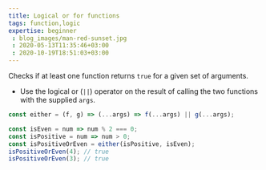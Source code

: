 ```yaml
---
title: Logical or for functions
tags: function,logic
expertise: beginner
 : blog_images/man-red-sunset.jpg
 : 2020-05-13T11:35:46+03:00
 : 2020-10-19T18:51:03+03:00
---
```


Checks if at least one function returns `true` for a given set of arguments.

- Use the logical or (`||`) operator on the result of calling the two functions with the supplied `args`.

```js
const either = (f, g) => (...args) => f(...args) || g(...args);
```

```js
const isEven = num => num % 2 === 0;
const isPositive = num => num > 0;
const isPositiveOrEven = either(isPositive, isEven);
isPositiveOrEven(4); // true
isPositiveOrEven(3); // true
```
